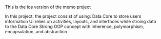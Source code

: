 This is the ios version of the memo project 

In this project, the project consist of using:
Data Core to store users information
UI relies on activities, layouts, and interfaces while stroing data to the Data Core 
Strong OOP concept with inherence, polymorphism, encapsulation, and abstraction 
